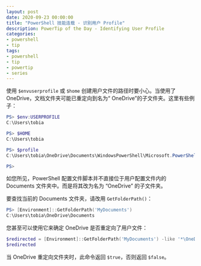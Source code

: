 ```yaml
---
layout: post
date: 2020-09-23 00:00:00
title: "PowerShell 技能连载 - 识别用户 Profile"
description: PowerTip of the Day - Identifying User Profile
categories:
- powershell
- tip
tags:
- powershell
- tip
- powertip
- series
---
```

使用 `$envuserprofile` 或 `$home` 创建用户文件的路径时要小心。当使用了 OneDrive，文档文件夹可能已重定向到名为“ OneDrive”的子文件夹。这里有些例子：

```powershell
PS> $env:USERPROFILE
C:\Users\tobia

PS> $HOME
C:\Users\tobia

PS> $profile
C:\Users\tobia\OneDrive\Documents\WindowsPowerShell\Microsoft.PowerShellISE_profile.ps1

PS>
```

如您所见，PowerShell 配置文件脚本并不直接位于用户配置文件内的 Documents 文件夹中。而是将其改为名为 “OneDrive” 的子文件夹。

要查找当前的 Documents 文件夹，请改用 `GetFolderPath()`：

```powershell
PS> [Environment]::GetFolderPath('MyDocuments')
C:\Users\tobia\OneDrive\Documents
```

您甚至可以使用它来确定 OneDrive 是否重定向了用户文件：

```powershell
$redirected = [Environment]::GetFolderPath('MyDocuments') -like '*\OneDrive\*'
$redirected
```

当 OneDrive 重定向文件夹时，此命令返回 `$true`，否则返回 `$false`。

<!--本文国际来源：[Identifying User Profile](https://community.idera.com/database-tools/powershell/powertips/b/tips/posts/identifying-user-profile)-->

